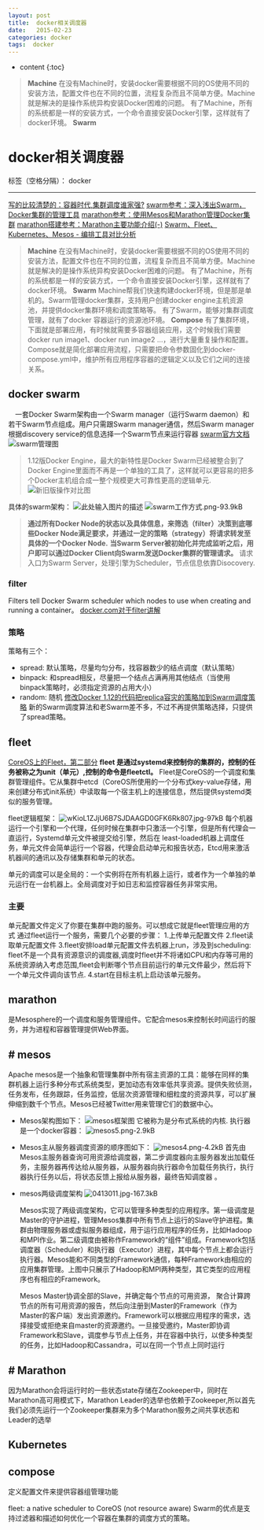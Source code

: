 ```yaml
---
layout: post
title:  docker相关调度器
date:   2015-02-23
categories: docker
tags:  docker
---
```


* content
{:toc}

>**Machine**
在没有Machine时，安装docker需要根据不同的OS使用不同的安装方法，配置文件也在不同的位置，流程复杂而且不简单方便。Machine就是解决的是操作系统异构安装Docker困难的问题。
有了Machine，所有的系统都是一样的安装方式，一个命令直接安装Docker引擎，这样就有了docker环境。
**Swarm**





# docker相关调度器

标签（空格分隔）： docker

---
[写的比较清楚的：容器时代,集群调度谁家强?](http://mt.sohu.com/20160606/n453210668.shtml)
[swarm参考：深入浅出Swarm，Docker集群的管理工具][1]
[marathon参考：使用Mesos和Marathon管理Docker集群](http://my.oschina.net/endeavour/blog/490697)
[marathon搭建参考：Marathon主要功能介绍(-)](http://geek.csdn.net/news/detail/89370?utm_source=tuicool&utm_medium=referral)
[Swarm、Fleet、Kubernetes、Mesos - 编排工具对比分析][2]
>**Machine**
在没有Machine时，安装docker需要根据不同的OS使用不同的安装方法，配置文件也在不同的位置，流程复杂而且不简单方便。Machine就是解决的是操作系统异构安装Docker困难的问题。
有了Machine，所有的系统都是一样的安装方式，一个命令直接安装Docker引擎，这样就有了docker环境。
**Swarm**
Machine帮我们快速构建docker环境，但是那是单机的。Swarm管理docker集群，支持用户创建docker engine主机资源池，并提供docker集群环境和调度策略等。 
有了Swarm，能够对集群调度管理，就有了docker 容器运行的资源池环境。
**Compose**
有了集群环境，下面就是部署应用，有时候就需要多容器组装应用，这个时候我们需要docker run image1、docker run image2 …，进行大量重复操作和配置。 
Compose就是简化部署应用流程，只需要把命令参数固化到docker-compose.yml中，维护所有应用程序容器的逻辑定义以及它们之间的连接关系。

## docker swarm

　一套Docker Swarm架构由一个Swarm manager（运行Swarm daemon）和若干Swarm节点组成。用户只需跟Swarm manager通信，然后Swarm manager根据discovery service的信息选择一个Swarm节点来运行容器
[swarm官方文档][3]
![swarm管理图][4]
>1.12版Docker Engine，最大的新特性是Docker Swarm已经被整合到了Docker Engine里面而不再是一个单独的工具了，这样就可以更容易的把多个Docker主机组合成一整个规模更大可靠性更高的逻辑单元.![新旧版操作对比图][5]

具体的swarm架构：
![此处输入图片的描述][6]
![swarm工作方式.png-93.9kB][7]
>**通过所有Docker Node的状态以及具体信息，来筛选（filter）决策到底哪些Docker Node满足要求，并通过一定的策略（strategy）将请求转发至具体的一个Docker Node.**
**当Swarm Server被初始化并完成监听之后，用户即可以通过Docker Client向Swarm发送Docker集群的管理请求。**
请求入口为Swarm Server，处理引擎为Scheduler，节点信息依靠Disocovery.

### filter
Filters tell Docker Swarm scheduler which nodes to use when creating and running a container。
[docker.com对于filter讲解](https://docs.docker.com/swarm/scheduler/filter/)

### 策略
策略有三个：
- spread: 默认策略，尽量均匀分布，找容器数少的结点调度（默认策略）
- binpack: 和spread相反，尽量把一个结点占满再用其他结点（当使用binpack策略时，必须指定资源的占用大小）
- random: 随机
[修改Docker 1.12的代码把replica容灾的策略加到Swarm调度策略][8]
新的Swarm调度算法和老Swarm差不多，不过不再提供策略选择，只提供了spread策略。



## fleet
[CoreOS上的Fleet，第二部分][9]
**fleet 是通过systemd来控制你的集群的，控制的任务被称之为unit（单元）,控制的命令是fleetctl。**
Fleet是CoreOS的一个调度和集群管理组件。它从集群中etcd（CoreOS所使用的一个分布式key-value存储，用来创建分布式init系统）中读取每一个宿主机上的连接信息，然后提供systemd类似的服务管理。

fleet逻辑框架：
![wKioL1ZJjU6B7SJDAAGD0GFK6Rk807.jpg-97kB][10]
每个机器运行一个引擎和一个代理，任何时候在集群中只激活一个引擎，但是所有代理会一直运行，Systemd单元文件被提交给引擎，然后在 least-loaded机器上调度任务，单元文件会简单运行一个容器，代理会启动单元和报告状态，Etcd用来激活机器间的通讯以及存储集群和单元的状态。

单元的调度可以是全局的：一个实例将在所有机器上运行，或者作为一个单独的单元运行在一台机器上。全局调度对于如日志和监控容器任务非常实用。

### 主要
单元配置文件定义了你要在集群中跑的服务。可以想成它就是fleet管理应用的方式
通过fleet运行一个服务，需要几个必要的步骤：
1.上传单元配置文件
2.fleet读取单元配置文件
3.fleet安排load单元配置文件去机器上run，涉及到scheduling: fleet不是一个具有资源意识的调度器,调度时fleet并不将诸如CPU和内存等可用的系统资源纳入考虑范围,fleet会判断哪个节点目前运行的单元文件最少，然后将下一个单元文件调向该节点.
4.start在目标主机上启动该单元服务。

## marathon
是Mesosphere的一个调度和服务管理组件。它配合mesos来控制长时间运行的服务，并为进程和容器管理提供Web界面。
## # mesos
Apache mesos是一个抽象和管理集群中所有宿主资源的工具：能够在同样的集群机器上运行多种分布式系统类型，更加动态有效率低共享资源。提供失败侦测，任务发布，任务跟踪，任务监控，低层次资源管理和细粒度的资源共享，可以扩展伸缩到数千个节点。Mesos已经被Twitter用来管理它们的数据中心。

- Mesos架构图如下：
![mesos框架图][11]
它被称为是分布式系统的内核.
执行器是一个docker容器：
![mesos5.png-2.9kB][12]

- Mesos主从服务器调度资源的顺序图如下：
![mesos4.png-4.2kB][13]
首先由Mesos主服务器查询可用资源给调度器，第二步调度器向主服务器发出加载任务，主服务器再传达给从服务器，从服务器向执行器命令加载任务执行，执行器执行任务以后，将状态反馈上报给从服务器，最终告知调度器 。

- mesos两级调度架构
![0413011.jpg-167.3kB][14]

    Mesos实现了两级调度架构，它可以管理多种类型的应用程序。第一级调度是Master的守护进程，管理Mesos集群中所有节点上运行的Slave守护进程。集群由物理服务器或虚拟服务器组成，用于运行应用程序的任务，比如Hadoop和MPI作业。第二级调度由被称作Framework的“组件”组成。Framework包括调度器（Scheduler）和执行器（Executor）进程，其中每个节点上都会运行执行器。Mesos能和不同类型的Framework通信，每种Framework由相应的应用集群管理。上图中只展示了Hadoop和MPI两种类型，其它类型的应用程序也有相应的Framework。

    Mesos Master协调全部的Slave，并确定每个节点的可用资源，
聚合计算跨节点的所有可用资源的报告，然后向注册到Master的Framework（作为Master的客户端）发出资源邀约。Framework可以根据应用程序的需求，选择接受或拒绝来自master的资源邀约。一旦接受邀约，Master即协调Framework和Slave，调度参与节点上任务，并在容器中执行，以使多种类型的任务，比如Hadoop和Cassandra，可以在同一个节点上同时运行


## # Marathon
因为Marathon会将运行时的一些状态state存储在Zookeeper中，同时在Marathon高可用模式下，Marathon Leader的选举也依赖于Zookeeper,所以首先我们必须先运行一个Zookeeper集群来为多个Marathon服务之间共享状态和Leader的选举
## Kubernetes

## compose
定义配置文件来提供容器组管理功能


  
  
  fleet: a native scheduler to CoreOS (not resource aware)
  Swarm的优点是支持过滤器和描述如何优化一个容器在集群的调度方式的策略。


  [1]: http://www.open-open.com/lib/view/open1422240440794.html
  [2]: http://www.chinacloud.cn/show.aspx?id=22354&cid=17
  [3]: https://docs.docker.com/swarm/overview/
  [4]: http://static.zybuluo.com/maorongrong/2iper8iugyl7zw3skt4xnbm2/QQ%E6%88%AA%E5%9B%BE20160912091223.png
  [5]: http://static.oschina.net/uploads/space/2016/0713/073854_vY2n_1774694.png
  [6]: http://static.open-open.com/lib/uploadImg/20150126/20150126104558_727.jpg
  [7]: http://static.zybuluo.com/maorongrong/ruwl1ueen7qps0yzdfhemux5/swarm%E5%B7%A5%E4%BD%9C%E6%96%B9%E5%BC%8F.png
  [8]: http://www.tuicool.com/articles/fYnYRfA
  [9]: http://www.tuicool.com/articles/ym6nymq
  [10]: http://static.zybuluo.com/maorongrong/bg5eiirohe4dvvc95ke539wd/wKioL1ZJjU6B7SJDAAGD0GFK6Rk807.jpg
  [11]: http://static.zybuluo.com/maorongrong/fi7j0i1whr7kas3teobvb7mx/mesos3.png
  [12]: http://static.zybuluo.com/maorongrong/6olw3auyr7em62s814inb7fz/mesos5.png
  [13]: http://static.zybuluo.com/maorongrong/buvf4asd53uq6mm31icdmtjy/mesos4.png
  [14]: http://static.zybuluo.com/maorongrong/z8zdvv6rj2x3v5dnnpia8uch/0413011.jpg